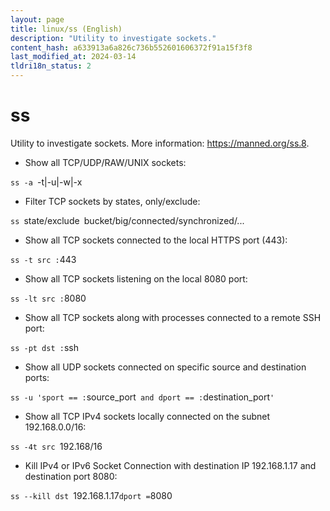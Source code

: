 ```yaml
---
layout: page
title: linux/ss (English)
description: "Utility to investigate sockets."
content_hash: a633913a6a826c736b552601606372f91a15f3f8
last_modified_at: 2024-03-14
tldri18n_status: 2
---
```

# ss

Utility to investigate sockets.
More information: <https://manned.org/ss.8>.

- Show all TCP/UDP/RAW/UNIX sockets:

`ss -a `<span class="tldr-var badge badge-pill bg-dark-lm bg-white-dm text-white-lm text-dark-dm font-weight-bold">-t|-u|-w|-x</span>

- Filter TCP sockets by states, only/exclude:

`ss `<span class="tldr-var badge badge-pill bg-dark-lm bg-white-dm text-white-lm text-dark-dm font-weight-bold">state/exclude</span>` `<span class="tldr-var badge badge-pill bg-dark-lm bg-white-dm text-white-lm text-dark-dm font-weight-bold">bucket/big/connected/synchronized/...</span>

- Show all TCP sockets connected to the local HTTPS port (443):

`ss -t src :`<span class="tldr-var badge badge-pill bg-dark-lm bg-white-dm text-white-lm text-dark-dm font-weight-bold">443</span>

- Show all TCP sockets listening on the local 8080 port:

`ss -lt src :`<span class="tldr-var badge badge-pill bg-dark-lm bg-white-dm text-white-lm text-dark-dm font-weight-bold">8080</span>

- Show all TCP sockets along with processes connected to a remote SSH port:

`ss -pt dst :`<span class="tldr-var badge badge-pill bg-dark-lm bg-white-dm text-white-lm text-dark-dm font-weight-bold">ssh</span>

- Show all UDP sockets connected on specific source and destination ports:

`ss -u 'sport == :`<span class="tldr-var badge badge-pill bg-dark-lm bg-white-dm text-white-lm text-dark-dm font-weight-bold">source_port</span>` and dport == :`<span class="tldr-var badge badge-pill bg-dark-lm bg-white-dm text-white-lm text-dark-dm font-weight-bold">destination_port</span>`'`

- Show all TCP IPv4 sockets locally connected on the subnet 192.168.0.0/16:

`ss -4t src `<span class="tldr-var badge badge-pill bg-dark-lm bg-white-dm text-white-lm text-dark-dm font-weight-bold">192.168/16</span>

- Kill IPv4 or IPv6 Socket Connection with destination IP 192.168.1.17 and destination port 8080:

`ss --kill dst `<span class="tldr-var badge badge-pill bg-dark-lm bg-white-dm text-white-lm text-dark-dm font-weight-bold">192.168.1.17</span>` dport = `<span class="tldr-var badge badge-pill bg-dark-lm bg-white-dm text-white-lm text-dark-dm font-weight-bold">8080</span>
